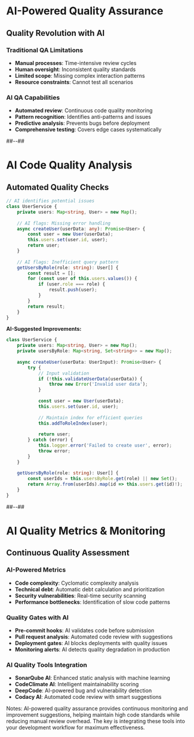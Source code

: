 <!-- .slide -->

# AI-Powered Quality Assurance

## **Quality Revolution with AI**

### **Traditional QA Limitations**
- **Manual processes**: Time-intensive review cycles
- **Human oversight**: Inconsistent quality standards
- **Limited scope**: Missing complex interaction patterns
- **Resource constraints**: Cannot test all scenarios

### **AI QA Capabilities**
- **Automated review**: Continuous code quality monitoring
- **Pattern recognition**: Identifies anti-patterns and issues
- **Predictive analysis**: Prevents bugs before deployment
- **Comprehensive testing**: Covers edge cases systematically

##--##

<!-- .slide: class="with-code" -->

# AI Code Quality Analysis

## **Automated Quality Checks**

```typescript
// AI identifies potential issues
class UserService {
    private users: Map<string, User> = new Map();
    
    // AI flags: Missing error handling
    async createUser(userData: any): Promise<User> {
        const user = new User(userData);
        this.users.set(user.id, user);
        return user;
    }
    
    // AI flags: Inefficient query pattern
    getUsersByRole(role: string): User[] {
        const result = [];
        for (const user of this.users.values()) {
            if (user.role === role) {
                result.push(user);
            }
        }
        return result;
    }
}
```

**AI-Suggested Improvements:**
```typescript
class UserService {
    private users: Map<string, User> = new Map();
    private usersByRole: Map<string, Set<string>> = new Map();
    
    async createUser(userData: UserInput): Promise<User> {
        try {
            // Input validation
            if (!this.validateUserData(userData)) {
                throw new Error('Invalid user data');
            }
            
            const user = new User(userData);
            this.users.set(user.id, user);
            
            // Maintain index for efficient queries
            this.addToRoleIndex(user);
            
            return user;
        } catch (error) {
            this.logger.error('Failed to create user', error);
            throw error;
        }
    }
    
    getUsersByRole(role: string): User[] {
        const userIds = this.usersByRole.get(role) || new Set();
        return Array.from(userIds).map(id => this.users.get(id)!);
    }
}
```

##--##

<!-- .slide -->

# AI Quality Metrics & Monitoring

## **Continuous Quality Assessment**

### **AI-Powered Metrics**
- **Code complexity**: Cyclomatic complexity analysis
- **Technical debt**: Automatic debt calculation and prioritization
- **Security vulnerabilities**: Real-time security scanning
- **Performance bottlenecks**: Identification of slow code patterns

### **Quality Gates with AI**
- **Pre-commit hooks**: AI validates code before submission
- **Pull request analysis**: Automated code review with suggestions
- **Deployment gates**: AI blocks deployments with quality issues
- **Monitoring alerts**: AI detects quality degradation in production

### **AI Quality Tools Integration**
- **SonarQube AI**: Enhanced static analysis with machine learning
- **CodeClimate AI**: Intelligent maintainability scoring
- **DeepCode**: AI-powered bug and vulnerability detection
- **Codacy AI**: Automated code review with smart suggestions

Notes:
AI-powered quality assurance provides continuous monitoring and improvement suggestions, helping maintain high code standards while reducing manual review overhead. The key is integrating these tools into your development workflow for maximum effectiveness.
